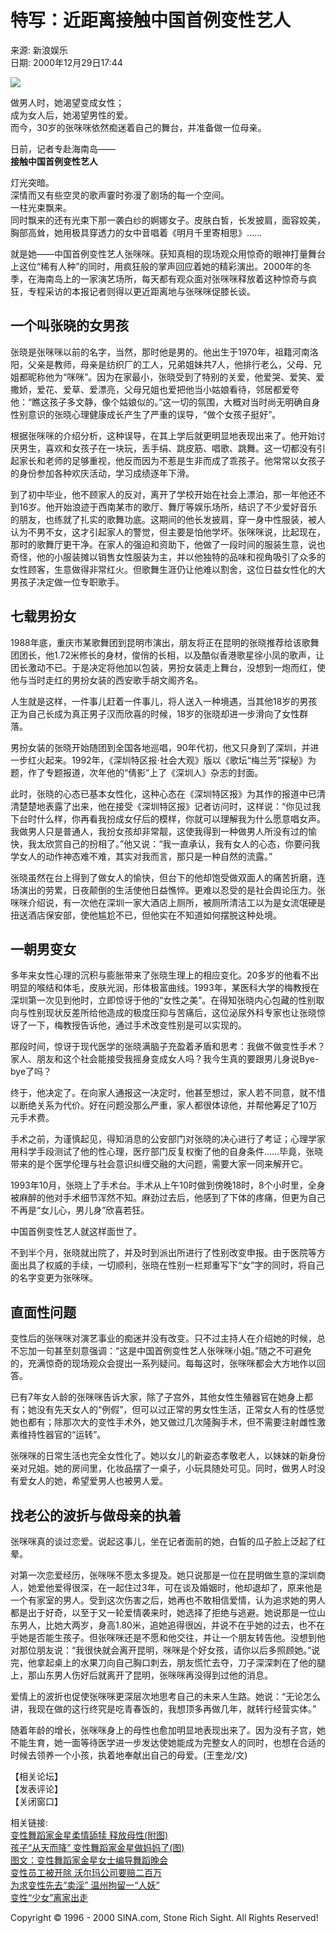 # 特写：近距离接触中国首例变性艺人

来源: 新浪娱乐  
日期: 2000年12月29日17:44  

![](http://image2.sina.com.cn/ent/images/sina_yyyl.gif)

做男人时，她渴望变成女性；  
成为女人后，她渴望男性的爱。  
而今，30岁的张咪咪依然痴迷着自己的舞台，并准备做一位母亲。

日前，记者专赴海南岛——  
**接触中国首例变性艺人**

灯光突暗。  
深情而又有些空灵的歌声霎时弥漫了剧场的每一个空间。  
一柱光束飘来。  
同时飘来的还有光束下那一袭白纱的婀娜女子。皮肤白皙，长发披肩，面容姣美，胸部高耸，她用极具穿透力的女中音唱着《明月千里寄相思》……

就是她——中国首例变性艺人张咪咪。获知真相的现场观众用惊奇的眼神打量舞台上这位“稀有人种”的同时，用疯狂般的掌声回应着她的精彩演出。2000年的冬季，在海南岛上的一家演艺场所，每天都有观众面对张咪咪释放着这种惊奇与疯狂，专程采访的本报记者则得以更近距离地与张咪咪促膝长谈。

## 一个叫张晓的女男孩

张晓是张咪咪以前的名字，当然，那时他是男的。他出生于1970年，祖籍河南洛阳，父亲是教师，母亲是纺织厂的工人，兄弟姐妹共7人，他排行老么，父母、兄姐都昵称他为“咪咪”。因为在家最小，张晓受到了特别的关爱，他爱哭、爱笑、爱撒娇，爱花、爱草、爱漂亮，父母兄姐也爱把他当小姑娘看待，邻居都爱夸他：“瞧这孩子多文静，像个姑娘似的。”这一切的氛围，大概对当时尚无明确自身性别意识的张晓心理健康成长产生了严重的误导，“做个女孩子挺好”。

根据张咪咪的介绍分析，这种误导，在其上学后就更明显地表现出来了。他开始讨厌男生，喜欢和女孩子在一块玩，丢手绢、跳皮筋、唱歌、跳舞。这一切都没有引起家长和老师的足够重视，他反而因为不惹是生非而成了乖孩子。他常常以女孩子的身份参加各种欢庆活动，学习成绩逐年下滑。

到了初中毕业，他不顾家人的反对，离开了学校开始在社会上漂泊，那一年他还不到16岁。他开始浪迹于西南某市的歌厅、舞厅等娱乐场所，结识了不少爱好音乐的朋友，也练就了扎实的歌舞功底。这期间的他长发披肩，穿一身中性服装，被人认为不男不女，这才引起家人的警觉，但主要是怕他学坏。张咪咪说，比起现在，那时的歌舞厅更干净。在家人的强迫和资助下，他做了一段时间的服装生意，说也奇怪，他的小服装摊以销售女性服装为主，并以他独特的品味和视角吸引了众多的女性顾客，生意做得非常红火。但歌舞生涯仍让他难以割舍，这位日益女性化的大男孩子决定做一位专职歌手。

## 七载男扮女

1988年底，重庆市某歌舞团到昆明市演出，朋友将正在昆明的张晓推荐给该歌舞团团长，他1.72米修长的身材，俊俏的长相，以及酷似香港歌星徐小凤的歌声，让团长激动不已。于是决定将他加以包装，男扮女装走上舞台，没想到一炮而红，使他与当时走红的男扮女装的西安歌手胡文阁齐名。

人生就是这样，一件事儿赶着一件事儿，将人送入一种境遇，当其他18岁的男孩正为自己长成为真正男子汉而欣喜的时候，18岁的张晓却进一步滑向了女性群落。

男扮女装的张晓开始随团到全国各地巡唱，90年代初，他又只身到了深圳，并进一步红火起来。1992年，《深圳特区报·社会大观》版以《歌坛“梅兰芳”探秘》为题，作了专题报道，次年他的“倩影”上了《深圳人》杂志的封面。

此时，张晓的心态已基本女性化，这种心态在《深圳特区报》为其作的报道中已清清楚楚地表露了出来，他在接受《深圳特区报》记者访问时，这样说：“你见过我下台时什么样，你再看我扮成女仔后的模样，你就可以理解我为什么愿意唱女声。我做男人只是普通人，我扮女孩却非常靓，这使我得到一种做男人所没有过的愉快，我太欣赏自己的扮相了。”他又说：“我一直承认，我有女人的心态，你要问我学女人的动作神态难不难，其实对我而言，那只是一种自然的流露。”

张晓虽然在台上得到了做女人的愉快，但台下的他却饱受做双面人的痛苦折磨，连场演出的劳累，日夜颠倒的生活使他日益憔悴。更难以忍受的是社会舆论压力。张咪咪介绍说，有一次他在深圳一家大酒店上厕所，被厕所清洁工以为是女流氓硬是扭送酒店保安部，使他尴尬不已，但他实在不知道如何摆脱这种处境。

## 一朝男变女

多年来女性心理的沉积与膨胀带来了张晓生理上的相应变化。20多岁的他看不出明显的喉结和体毛，皮肤光润，形体极富曲线。1993年，某医科大学的梅教授在深圳第一次见到他时，立即惊讶于他的“女性之美”。在得知张晓内心包藏的性别取向与性别现状反差所给他造成的极度压抑与苦痛后，这位泌尿外科专家也让张晓惊讶了一下，梅教授告诉他，通过手术改变性别是可以实现的。

那段时间，惊讶于现代医学的张晓满脑子充盈着矛盾和思考：我做不做变性手术？家人、朋友和这个社会能接受我摇身变成女人吗？我今生真的要跟男儿身说Bye-bye了吗？

终于，他决定了。在向家人通报这一决定时，他甚至想过，家人若不同意，就不惜以断绝关系为代价。好在问题没那么严重，家人都很体谅他，并帮他筹足了10万元手术费。

手术之前，为谨慎起见，得知消息的公安部门对张晓的决心进行了考证；心理学家用科学手段测试了他的性心理，医疗部门反复权衡了他的自身条件……毕竟，张晓带来的是个医学伦理与社会意识纠缠交融的大问题，需要大家一同来解开它。

1993年10月，张晓上了手术台。手术从上午10时做到傍晚18时，8个小时里，全身被麻醉的他对手术细节浑然不知。麻劲过去后，他感到了下体的疼痛，但更为自己不再是“女儿心，男儿身”欣喜若狂。

中国首例变性艺人就这样面世了。

不到半个月，张晓就出院了，并及时到派出所进行了性别改变申报。由于医院等方面出具了权威的手续，一切顺利，张晓在性别一栏郑重写下“女”字的同时，将自己的名字变更为张咪咪。

## 直面性问题

变性后的张咪咪对演艺事业的痴迷并没有改变。只不过主持人在介绍她的时候，总不忘加一句甚至刻意强调：“这是中国首例变性艺人张咪咪小姐。”随之不可避免的，充满惊奇的现场观众会提出一系列疑问。每每这时，张咪咪都会大方地作以回答。

已有7年女人龄的张咪咪告诉大家，除了子宫外，其他女性生殖器官在她身上都有；她没有先天女人的“例假”，但可以过正常的男女性生活，正常女人有的性感觉她也都有；除那次大的变性手术外，她又做过几次隆胸手术，但不需要注射雌性激素维持性器官的“运转”。

张咪咪的日常生活也完全女性化了。她以女儿的新姿态孝敬老人，以妹妹的新身份亲对兄姐。她的房间里，化妆品摆了一桌子，小玩具随处可见。同时，做男人时没有爱女人的她，希望爱男人也被男人爱。

## 找老公的波折与做母亲的执着

张咪咪真的谈过恋爱。说起这事儿，坐在记者面前的她，白皙的瓜子脸上泛起了红晕。

对第一次恋爱经历，张咪咪不愿太多提及。她只说那是一位在昆明做生意的深圳商人，她爱他爱得很深，在一起住过3年，可在谈及婚姻时，他却退却了，原来他是一个有家室的男人。受到这次伤害之后，她再也不敢相信爱情，认为追求她的男人都是出于好奇，以至于又一轮爱情袭来时，她选择了拒绝与逃避。她说那是一位山东男人，比她大两岁，身高1.80米，追她追得很凶，并说不在乎她的过去，也不在乎她是否能生孩子。但张咪咪还是不愿和他交往，并让一个朋友转告他。没想到他对那位朋友说：“我很快就会离开昆明，咪咪是个好女孩，请你以后多照顾她。”说完，他拿起桌上的水果刀向自己胸口刺去，朋友慌忙去夺，刀子深深刺在了他的腿上，那山东男人伤好后就离开了昆明，张咪咪再没得到过他的消息。

爱情上的波折也促使张咪咪更深层次地思考自己的未来人生路。她说：“无论怎么讲，我现在做的这行终究是吃青春饭的，我想顶多再做几年，就转行经营实体。”

随着年龄的增长，张咪咪身上的母性也愈加明显地表现出来了。因为没有子宫，她不能生育，她一面等待医学进一步发达使她能成为完整女人的同时，也想在合适的时候去领养一个小孩，执着地奉献出自己的母爱。(王奎龙/文)

【相关论坛】  
【发表评论】  
【关闭窗口】  

相关链接:  
[变性舞蹈家金星柔情舔犊 释放母性(附图)](http://ent.sina.com.cn/s/m/26765.html)  
[孩子“从天而降” 变性舞蹈家金星做妈妈了(图)](http://ent.sina.com.cn/s/m/26185.html)  
[图文：变性舞蹈家金星女士编导舞蹈晚会](http://ent.sina.com.cn/other/others/2000-09-04/15474.html)  
[变性员工被开除 沃尔玛公司要赔二百万](http://dailynews.sina.com.cn/world/2000-07-20/109624.html)  
[为求变性先去“卖淫” 温州拘留一“人妖”](http://dailynews.sina.com.cn/society/2000-07-11/106342.html)  
[变性“少女”离家出走](http://dailynews.sina.com.cn/society/2000-06-28/101908.html)  

Copyright © 1996 - 2000 SINA.com, Stone Rich Sight. All Rights Reserved!  
<!-- tcd_original_link http://ent.sina.com.cn/s/m/28208.html -->
